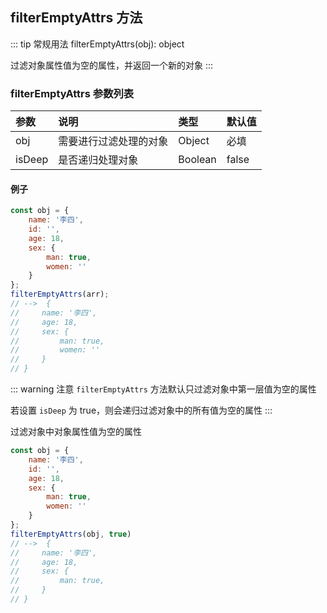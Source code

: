 ## filterEmptyAttrs 方法
::: tip 常规用法
filterEmptyAttrs(obj): object

过滤对象属性值为空的属性，并返回一个新的对象
:::


### filterEmptyAttrs 参数列表
| 参数          | 说明                 | 类型     | 默认值   |
| :------------- |:-----------------| :--------| :--------|
| obj         | 需要进行过滤处理的对象     | Object       | 必填      |
| isDeep         |  是否递归处理对象    | Boolean      | false     |

#### 例子
```js
const obj = {
    name: '李四',
    id: '',
    age: 18,
    sex: {
        man: true,
        women: ''
    }
};
filterEmptyAttrs(arr);
// -->  {
//     name: '李四',
//     age: 18,
//     sex: {
//         man: true,
//         women: ''
//     }
// }
```
::: warning 注意
`filterEmptyAttrs` 方法默认只过滤对象中第一层值为空的属性

若设置 `isDeep` 为 true，则会递归过滤对象中的所有值为空的属性
:::

过滤对象中对象属性值为空的属性
```js
const obj = {
    name: '李四',
    id: '',
    age: 18,
    sex: {
        man: true,
        women: ''
    }
};
filterEmptyAttrs(obj, true)
// -->  {
//     name: '李四',
//     age: 18,
//     sex: {
//         man: true,
//     }
// }
```
